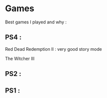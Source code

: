# Games

Best games I played and why : 

## PS4 :

Red Dead Redemption II : very good story mode

The Witcher III

## PS2 :



## PS1 :



